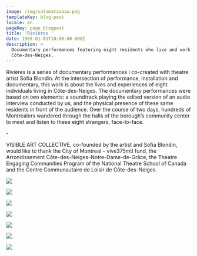 ```yaml
---
image: /img/salamataaaaa.png
templateKey: blog-post
locale: en
pageKey: page_blogpost
title: 'Rivières '
date: 1965-01-01T18:00:00.000Z
description: >
  Documentary performances featuring eight residents who live and work in
  Côte-des-Neiges.
---
```

Rivières is a series of documentary performances I co-created with theatre artist Sofia Blondin. At the intersection of performance, installation and documentary, this work is about the lives and experiences of eight individuals living in Côte-des-Neiges. The documentary performances were based on two elements: a soundtrack playing the edited version of an audio interview conducted by us, and the physical presence of these same residents in front of the audience. Over the course of two days, hundreds of Montrealers wandered through the halls of the borough’s community center to meet and listen to these eight strangers, face-to-face.

\-

VISIBLE ART COLLECTIVE, co-founded by the artist and Sofia Blondin, would like to thank the City of Montreal – vive375mtl fund, the Arrondissement Côte-des-Neiges-Notre-Dame-de-Grâce, the Theatre Engaging Communities Program of the National Theatre School of Canada and the Centre Communautaire de Loisir de Côte-des-Neiges.

![](/img/jun.jpg)

![](/img/eunice-copy.jpg)

![](/img/modibo-copy.jpeg)

![](/img/wasen-copy.jpg)

![](/img/mado.jpg)

![](/img/madeleine-copy.jpg)

![](/img/marc-copy.jpg)
